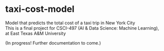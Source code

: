 # taxi-cost-model
Model that predicts the total cost of a taxi trip in New York City</br>
This is a final project for CSCI-497 (AI & Data Science: Machine Learning), at East Texas A&M University

(In progress! Further documentation to come.)
